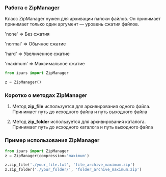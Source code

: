 ### Работа с ZipManager

Класс ZipManager нужен для архивации папоки файлов. Он принимает принимает только один аргумент — уровень сжатия файлов.

'none' => Без сжатия

'normal' => Обычное сжатие

'hard' => Увеличенное сжатие

'maximum' => Максимальное сжатие

```py
from ipars import ZipManager

z = ZipManager()
```

### Коротко о методах ZipManager

1. Метод **zip_file** используется для архивирования одного файла. Принимает путь до исходного файла и путь выходного файла

2. Метод **zip_folder** используется для архивирования каталога. Принимает путь до исходного каталога и путь выходного файла

### Пример использования ZipManager

```py
from ipars import ZipManager
z = ZipManager(compression='maximum')

z.zip_file('./your_file.txt', 'file_archive_maximum.zip')
z.zip_folder('./your_folder/', 'folder_archive_maximum.zip')
```
